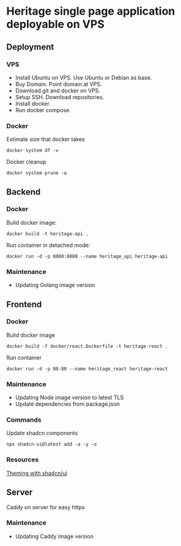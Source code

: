 # Heritage single page application deployable on VPS

## Deployment

### VPS

- Install Ubuntu on VPS. Use Ubuntu or Debian as base.
- Buy Domain. Point domain at VPS.
- Download git and docker on VPS.
- Setup SSH. Download repositories.
- Install docker.
- Run docker compose.

### Docker
Estimate size that docker takes
```
docker system df -v
```
Docker cleanup
```
docker system prune -a
```

## Backend

### Docker

Build docker image:
```
docker build -t heritage-api .
```
Run container in detached mode:
```
docker run -d -p 8080:8080 --name heritage_api heritage-api
```

### Maintenance
- Updating Golang image version

## Frontend

### Docker

Build docker image
```
docker build -f docker/react.Dockerfile -t heritage-react .
```
Run container
```
docker run -d -p 80:80 --name heritage_react heritage-react
```

### Maintenance
- Updating Node image version to latest TLS
- Update dependencies from package.json

### Commands
Update shadcn components
```
npx shadcn-ui@latest add -a -y -o
```

### Resources
[Theming with shadcn/ui](https://ui.shadcn.com/docs/theming)

## Server
Caddy on server for easy https

### Maintenance
- Updating Caddy image version